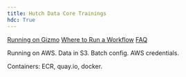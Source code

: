 ```yaml
---
title: Hutch Data Core Trainings
hdc: True
---
```


[Running on Gizmo](on_gizmo.md)
[Where to Run a Workflow](where_to_run.md)
[FAQ](faq.md)

Running on AWS. Data in S3. Batch config. AWS credentials.

Containers: ECR, quay.io, docker. 

